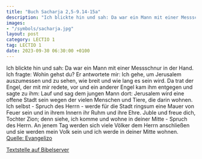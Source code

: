 ```yaml
---
title: "Buch Sacharja 2,5-9.14-15a"
description: "Ich blickte hin und sah: Da war ein Mann mit einer Messschnur in der Hand. Ich fragte: Wohin gehst du? Er antwortete mir: Ich gehe, um Jerusalem auszumessen und zu sehen, wie breit und wie lang es sein wird. Da trat der Engel, der mit mir redete, vor und ein anderer Engel kam ihm...."
images:
- "/symbols/sacharja.jpg"
layout: post
category: LECTIO 1
tag: LECTIO 1
date: 2023-09-30 06:30:00 +0100
---
```

Ich blickte hin und sah: Da war ein Mann mit einer Messschnur in der Hand.
Ich fragte: Wohin gehst du? Er antwortete mir: Ich gehe, um Jerusalem auszumessen und zu sehen, wie breit und wie lang es sein wird.
Da trat der Engel, der mit mir redete, vor und ein anderer Engel kam ihm entgegen
und sagte zu ihm: Lauf und sag dem jungen Mann dort: Jerusalem wird eine offene Stadt sein wegen der vielen Menschen und Tiere, die darin wohnen.<!--more-->
Ich selbst - Spruch des Herrn - werde für die Stadt ringsum eine Mauer von Feuer sein und in ihrem Innern ihr Ruhm und ihre Ehre.
Juble und freue dich, Tochter Zion; denn siehe, ich komme und wohne in deiner Mitte - Spruch des Herrn.
An jenem Tag werden sich viele Völker dem Herrn anschließen und sie werden mein Volk sein und ich werde in deiner Mitte wohnen.<br>
[Quelle: Evangelizo](https://evangeliumtagfuertag.org/DE/gospel)

[Textstelle auf Bibelserver](https://www.bibleserver.com/EU/Sacharja2,5-9.14-15a)
